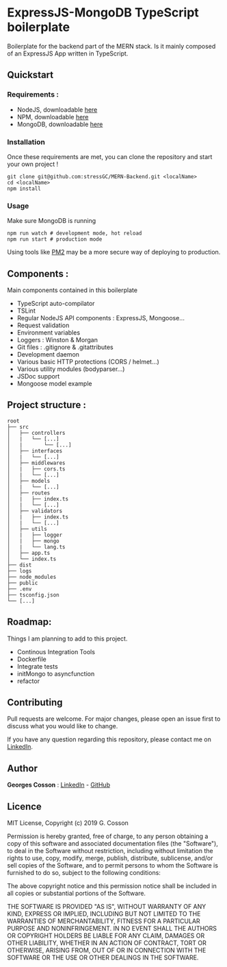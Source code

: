 # ExpressJS-MongoDB TypeScript boilerplate

Boilerplate for the backend part of the MERN stack. Is it mainly composed of an ExpressJS App written in TypeScript.

## Quickstart

### Requirements :
- NodeJS, downloadable [here](https://nodejs.org/en/)
- NPM, downloadable [here](https://www.npmjs.com/)
- MongoDB, downloadable [here](https://www.mongodb.com/)

### Installation
Once these requirements are met, you can clone the repository and start your own project !
```
git clone git@github.com:stressGC/MERN-Backend.git <localName>
cd <localName>
npm install
```
### Usage
Make sure MongoDB is running
```
npm run watch # development mode, hot reload
npm run start # production mode
```
Using tools like [PM2](http://pm2.keymetrics.io/) may be a more secure way of deploying to production.

## Components :
Main components contained in this boilerplate
- TypeScript auto-compilator
- TSLint
- Regular NodeJS API components : ExpressJS, Mongoose...
- Request validation
- Environment variables
- Loggers : Winston & Morgan
- Git files : .gitignore & .gitattributes
- Development daemon
- Various basic HTTP protections (CORS / helmet...)
- Various utility modules (bodyparser...)
- JSDoc support
- Mongoose model example

## Project structure : 
```
root
├── src
│   ├── controllers
│   |   └── [...]
│   |       └── [...]
│   ├── interfaces
│   |   └── [...]
│   ├── middlewares
│   |   ├── cors.ts
│   |   └── [...]
│   ├── models
│   |   └── [...]
│   ├── routes
│   |   ├── index.ts
│   |   └── [...]
│   ├── validators
│   |   ├── index.ts
│   |   └── [...]
│   ├── utils
│   |   ├── logger
│   |   ├── mongo
│   |   └── lang.ts
│   ├── app.ts
│   └── index.ts
├── dist
├── logs
├── node_modules
├── public
├── .env
├── tsconfig.json
└── [...]
```

## Roadmap:
Things I am planning to add to this project.
- Continous Integration Tools
- Dockerfile
- Integrate tests
- initMongo to asyncfunction
- refactor 

## Contributing
Pull requests are welcome. For major changes, please open an issue first to discuss what you would like to change.

If you have any question regarding this repository, please contact me on [LinkedIn](https://www.linkedin.com/in/georges-cosson/).

## Author
**Georges Cosson** : [LinkedIn](https://www.linkedin.com/in/georges-cosson/) - [GitHub](https://github.com/stressGC)

## Licence

MIT License, Copyright (c) 2019 G. Cosson

Permission is hereby granted, free of charge, to any person obtaining a copy of this software and associated documentation files (the "Software"), to deal
in the Software without restriction, including without limitation the rights to use, copy, modify, merge, publish, distribute, sublicense, and/or sell copies of the Software, and to permit persons to whom the Software is furnished to do so, subject to the following conditions:

The above copyright notice and this permission notice shall be included in all copies or substantial portions of the Software.

THE SOFTWARE IS PROVIDED "AS IS", WITHOUT WARRANTY OF ANY KIND, EXPRESS OR IMPLIED, INCLUDING BUT NOT LIMITED TO THE WARRANTIES OF MERCHANTABILITY, FITNESS FOR A PARTICULAR PURPOSE AND NONINFRINGEMENT. IN NO EVENT SHALL THE AUTHORS OR COPYRIGHT HOLDERS BE LIABLE FOR ANY CLAIM, DAMAGES OR OTHER
LIABILITY, WHETHER IN AN ACTION OF CONTRACT, TORT OR OTHERWISE, ARISING FROM, OUT OF OR IN CONNECTION WITH THE SOFTWARE OR THE USE OR OTHER DEALINGS IN THE
SOFTWARE.
